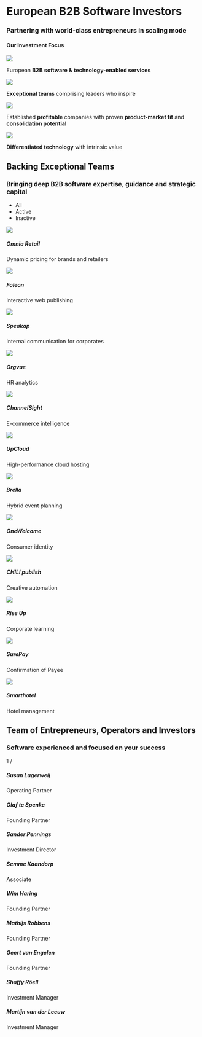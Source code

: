 # European B2B Software Investors

### Partnering with world-class entrepreneurs in scaling mode

#### Our Investment Focus

![](https://connectedcapital.nl/wp-content/uploads/2022/07/columns-icon-1.png)

European **B2B** **software &** **technology-enabled services**

![](https://connectedcapital.nl/wp-content/uploads/2022/07/columns-icon-2.png)

**Exceptional teams** comprising leaders who inspire

![](https://connectedcapital.nl/wp-content/uploads/2022/07/columns-icon-3.png)

Established **profitable** companies with proven **product-market fit** and **consolidation potential**

![](https://connectedcapital.nl/wp-content/uploads/2022/07/columns-icon-4.png)

**Differentiated technology** with intrinsic value

## Backing Exceptional Teams

### Bringing deep B2B software expertise, guidance and strategic capital

- All
- Active
- Inactive

![](https://connectedcapital.nl/wp-content/uploads/2022/07/Omnia-retail-1.jpeg)

##### Omnia Retail

Dynamic pricing for brands and retailers

![](https://connectedcapital.nl/wp-content/uploads/2022/07/company-logo-1.jpg)

##### Foleon

Interactive web publishing

![](https://connectedcapital.nl/wp-content/uploads/2022/07/company-logo-2.jpg)

##### Speakap

Internal communication for corporates

![](https://connectedcapital.nl/wp-content/uploads/2022/07/orgvue-1.jpg)

##### Orgvue

HR analytics

![](https://connectedcapital.nl/wp-content/uploads/2022/07/company-logo-4.jpg)

##### ChannelSight

E-commerce intelligence

![](https://connectedcapital.nl/wp-content/uploads/2022/07/company-logo-5.jpg)

##### UpCloud

High-performance cloud hosting

![](https://connectedcapital.nl/wp-content/uploads/2022/07/company-logo-6.jpg)

##### Brella

Hybrid event planning

![](https://connectedcapital.nl/wp-content/uploads/2022/07/company-logo-7.jpg)

##### OneWelcome

Consumer identity

![](https://connectedcapital.nl/wp-content/uploads/2022/07/CHILI-publish-New-logo.jpeg)

##### CHILI publish

Creative automation

![](https://connectedcapital.nl/wp-content/uploads/2022/07/company-logo-9.jpg)

##### Rise Up

Corporate learning

![](https://connectedcapital.nl/wp-content/uploads/2022/07/company-logo-12.jpg)

##### SurePay

Confirmation of Payee

![](https://connectedcapital.nl/wp-content/uploads/2022/01/SmartHOTEL-logo.jpg)

##### Smarthotel

Hotel management

## Team of Entrepreneurs, Operators and Investors

### Software experienced and focused on your success

1 /

##### Susan Lagerweij

Operating Partner

##### Olaf te Spenke

Founding Partner

##### Sander Pennings

Investment Director

##### Semme Kaandorp

Associate

##### Wim Haring

Founding Partner

##### Mathijs Robbens

Founding Partner

##### Geert van Engelen

Founding Partner

##### Shaffy Röell

Investment Manager

##### Martijn van der Leeuw

Investment Manager